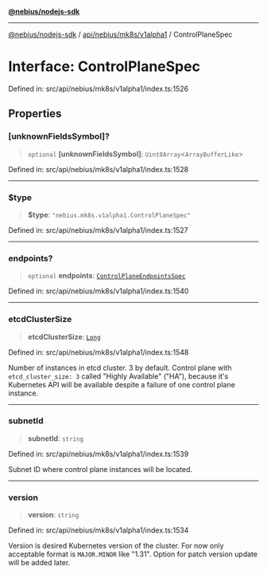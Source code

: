 [**@nebius/nodejs-sdk**](../../../../../README.md)

***

[@nebius/nodejs-sdk](../../../../../README.md) / [api/nebius/mk8s/v1alpha1](../README.md) / ControlPlaneSpec

# Interface: ControlPlaneSpec

Defined in: src/api/nebius/mk8s/v1alpha1/index.ts:1526

## Properties

### \[unknownFieldsSymbol\]?

> `optional` **\[unknownFieldsSymbol\]**: `Uint8Array`\<`ArrayBufferLike`\>

Defined in: src/api/nebius/mk8s/v1alpha1/index.ts:1528

***

### $type

> **$type**: `"nebius.mk8s.v1alpha1.ControlPlaneSpec"`

Defined in: src/api/nebius/mk8s/v1alpha1/index.ts:1527

***

### endpoints?

> `optional` **endpoints**: [`ControlPlaneEndpointsSpec`](ControlPlaneEndpointsSpec.md)

Defined in: src/api/nebius/mk8s/v1alpha1/index.ts:1540

***

### etcdClusterSize

> **etcdClusterSize**: [`Long`](../../../../../runtime/protos/core/classes/Long.md)

Defined in: src/api/nebius/mk8s/v1alpha1/index.ts:1548

Number of instances in etcd cluster.
 3 by default.
 Control plane with `etcd_cluster_size: 3` called "Highly Available" ("HA"), because it's Kubernetes API
 will be available despite a failure of one control plane instance.

***

### subnetId

> **subnetId**: `string`

Defined in: src/api/nebius/mk8s/v1alpha1/index.ts:1539

Subnet ID where control plane instances will be located.

***

### version

> **version**: `string`

Defined in: src/api/nebius/mk8s/v1alpha1/index.ts:1534

Version is desired Kubernetes version of the cluster. For now only acceptable format is
 `MAJOR.MINOR` like "1.31". Option for patch version update will be added later.
